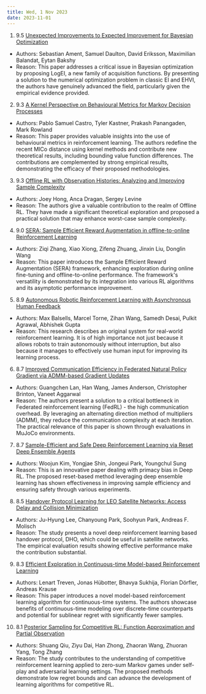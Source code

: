 ```yaml
---
title: Wed, 1 Nov 2023
date: 2023-11-01
---
```

1. 9.5 [Unexpected Improvements to Expected Improvement for Bayesian Optimization](https://arxiv.org/abs/2310.20708)
* Authors: Sebastian Ament, Samuel Daulton, David Eriksson, Maximilian Balandat, Eytan Bakshy
* Reason: This paper addresses a critical issue in Bayesian optimization by proposing LogEI, a new family of acquisition functions. By presenting a solution to the numerical optimization problem in classic EI and EHVI, the authors have genuinely advanced the field, particularly given the empirical evidence provided.

2. 9.3 [A Kernel Perspective on Behavioural Metrics for Markov Decision Processes](https://arxiv.org/abs/2310.19804)
* Authors: Pablo Samuel Castro, Tyler Kastner, Prakash Panangaden, Mark Rowland
* Reason: This paper provides valuable insights into the use of behavioural metrics in reinforcement learning. The authors redefine the recent MICo distance using kernel methods and contribute new theoretical results, including bounding value function differences. The contributions are complemented by strong empirical results, demonstrating the efficacy of their proposed methodologies.

3. 9.3 [Offline RL with Observation Histories: Analyzing and Improving Sample Complexity](https://arxiv.org/abs/2310.20663)
* Authors: Joey Hong, Anca Dragan, Sergey Levine
* Reason: The authors give a valuable contribution to the realm of Offline RL. They have made a significant theoretical exploration and proposed a practical solution that may enhance worst-case sample complexity.

4. 9.0 [SERA: Sample Efficient Reward Augmentation in offline-to-online Reinforcement Learning](https://arxiv.org/abs/2310.19805)
* Authors: Ziqi Zhang, Xiao Xiong, Zifeng Zhuang, Jinxin Liu, Donglin Wang
* Reason: This paper introduces the Sample Efficient Reward Augmentation (SERA) framework, enhancing exploration during online fine-tuning and offline-to-online performance. The framework's versatility is demonstrated by its integration into various RL algorithms and its asymptotic performance improvement.

5. 8.9 [Autonomous Robotic Reinforcement Learning with Asynchronous Human Feedback](https://arxiv.org/abs/2310.20608)
* Authors: Max Balsells, Marcel Torne, Zihan Wang, Samedh Desai, Pulkit Agrawal, Abhishek Gupta
* Reason: This research describes an original system for real-world reinforcement learning. It is of high importance not just because it allows robots to train autonomously without interruption, but also because it manages to effectively use human input for improving its learning process.

6. 8.7 [Improved Communication Efficiency in Federated Natural Policy Gradient via ADMM-based Gradient Updates](https://arxiv.org/abs/2310.19807)
* Authors: Guangchen Lan, Han Wang, James Anderson, Christopher Brinton, Vaneet Aggarwal
* Reason: The authors present a solution to a critical bottleneck in Federated reinforcement learning (FedRL) - the high communication overhead. By leveraging an alternating direction method of multipliers (ADMM), they reduce the communication complexity at each iteration. The practical relevance of this paper is shown through evaluations in MuJoCo environments.

7. 8.7 [Sample-Efficient and Safe Deep Reinforcement Learning via Reset Deep Ensemble Agents](https://arxiv.org/abs/2310.20287)
* Authors: Woojun Kim, Yongjae Shin, Jongeui Park, Youngchul Sung
* Reason: This is an innovative paper dealing with primacy bias in Deep RL. The proposed reset-based method leveraging deep ensemble learning has shown effectiveness in improving sample efficiency and ensuring safety through various experiments.

8. 8.5 [Handover Protocol Learning for LEO Satellite Networks: Access Delay and Collision Minimization](https://arxiv.org/abs/2310.20215)
* Authors: Ju-Hyung Lee, Chanyoung Park, Soohyun Park, Andreas F. Molisch
* Reason: The study presents a novel deep reinforcement learning based handover protocol, DHO, which could be useful in satellite networks. The empirical evaluation results showing effective performance make the contribution substantial.

9. 8.3 [Efficient Exploration in Continuous-time Model-based Reinforcement Learning](https://arxiv.org/abs/2310.19848)
* Authors: Lenart Treven, Jonas Hübotter, Bhavya Sukhija, Florian Dörfler, Andreas Krause
* Reason: This paper introduces a novel model-based reinforcement learning algorithm for continuous-time systems. The authors showcase benefits of continuous-time modeling over discrete-time counterparts and potential for sublinear regret with significantly fewer samples.

10. 8.1 [Posterior Sampling for Competitive RL: Function Approximation and Partial Observation](https://arxiv.org/abs/2310.19861)
* Authors: Shuang Qiu, Ziyu Dai, Han Zhong, Zhaoran Wang, Zhuoran Yang, Tong Zhang
* Reason: The study contributes to the understanding of competitive reinforcement learning applied to zero-sum Markov games under self-play and adversarial learning settings. The proposed methods demonstrate low regret bounds and can advance the development of learning algorithms for competitive RL.

